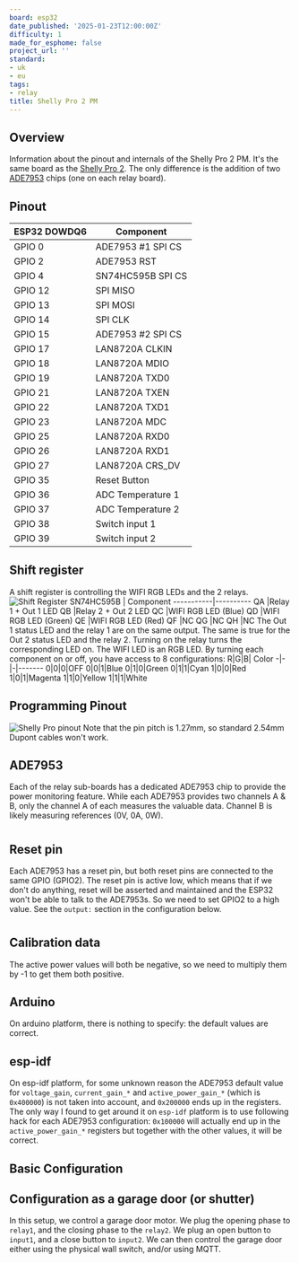 ```yaml
---
board: esp32
date_published: '2025-01-23T12:00:00Z'
difficulty: 1
made_for_esphome: false
project_url: ''
standard:
- uk
- eu
tags:
- relay
title: Shelly Pro 2 PM
---
```


## Overview

Information about the pinout and internals of the Shelly Pro 2 PM.
It's the same board as the [Shelly Pro 2](Shelly-Pro-2). The only
difference is the addition of two
[ADE7953](https://esphome.io/components/sensor/ade7953.html) chips (one on each
relay board).

## Pinout

ESP32 DOWDQ6 | Component
-------------|-------------
GPIO 0       |ADE7953 #1 SPI CS
GPIO 2       |ADE7953 RST
GPIO 4       |SN74HC595B SPI CS
GPIO 12      |SPI MISO
GPIO 13      |SPI MOSI
GPIO 14      |SPI CLK
GPIO 15      |ADE7953 #2 SPI CS
GPIO 17      |LAN8720A CLKIN
GPIO 18      |LAN8720A MDIO
GPIO 19      |LAN8720A TXD0
GPIO 21      |LAN8720A TXEN
GPIO 22      |LAN8720A TXD1
GPIO 23      |LAN8720A MDC
GPIO 25      |LAN8720A RXD0
GPIO 26      |LAN8720A RXD1
GPIO 27      |LAN8720A CRS_DV
GPIO 35      |Reset Button
GPIO 36      |ADC Temperature 1
GPIO 37      |ADC Temperature 2
GPIO 38      |Switch input 1
GPIO 39      |Switch input 2

## Shift register

A shift register is controlling the WIFI RGB LEDs and the 2 relays.
![Shift Register](../Shelly-Pro-2/shift-register.jpg)
SN74HC595B | Component
-----------|----------
QA         |Relay 1 + Out 1 LED
QB         |Relay 2 + Out 2 LED
QC         |WIFI RGB LED (Blue)
QD         |WIFI RGB LED (Green)
QE         |WIFI RGB LED (Red)
QF         |NC
QG         |NC
QH         |NC
The Out 1 status LED and the relay 1 are on the same output. The same is true
for the Out 2 status LED and the relay 2. Turning on the relay turns the
corresponding LED on.
The WIFI LED is an RGB LED. By turning each component on or off, you have
access to 8 configurations:
R|G|B| Color
-|-|-|-------
0|0|0|OFF
0|0|1|Blue
0|1|0|Green
0|1|1|Cyan
1|0|0|Red
1|0|1|Magenta
1|1|0|Yellow
1|1|1|White

## Programming Pinout

![Shelly Pro pinout](https://user-images.githubusercontent.com/38843794/156607973-259d2b27-976c-4b71-9198-ec737f6e95fb.png)
Note that the pin pitch is 1.27mm, so standard 2.54mm Dupont cables won't work.

## ADE7953

Each of the relay sub-boards has a dedicated ADE7953 chip to provide the power
monitoring feature.
While each ADE7953 provides two channels A & B, only the channel A of each
measures the valuable data. Channel B is likely measuring references (0V, 0A,
0W).
#

## Reset pin

Each ADE7953 has a reset pin, but both reset pins are connected to the same
GPIO (GPIO2). The reset pin is active low, which means that if we don't do
anything, reset will be asserted and maintained and the ESP32 won't be able to
talk to the ADE7953s.
So we need to set GPIO2 to a high value. See the `output:` section in the
configuration below.
#

## Calibration data

The active power values will both be negative, so we need to multiply them by
-1 to get them both positive.
##

## Arduino

On arduino platform, there is nothing to specify: the default values are
correct.
##

## esp-idf

On esp-idf platform, for some unknown reason the ADE7953 default value for
`voltage_gain`, `current_gain_*` and `active_power_gain_*` (which is
`0x400000`) is not taken into account, and `0x200000` ends up in the registers.
The only way I found to get around it on `esp-idf` platform is to use following
hack for each ADE7953 configuration:
`0x100000` will actually end up in the `active_power_gain_*` registers but
together with the other values, it will be correct.

## Basic Configuration

## Configuration as a garage door (or shutter)

In this setup, we control a garage door motor. We plug the opening phase to
`relay1`, and the closing phase to the `relay2`.
We plug an open button to `input1`, and a close button to `input2`.
We can then control the garage door either using the physical wall switch,
and/or using MQTT.